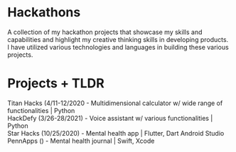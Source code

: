 # Hackathons
A collection of my hackathon projects that showcase my skills and capabilities and highlight my creative thinking skills in developing products. I have utilized various technologies and languages in building these various projects.

# Projects + TLDR
Titan Hacks (4/11-12/2020 - Multidimensional calculator w/ wide range of functionalities | Python <br>
HackDefy (3/26-28/2021) - Voice assistant w/ various functionalities | Python <br>
Star Hacks (10/25/2020) - Mental health app | Flutter, Dart Android Studio <br>
PennApps () - Mental health journal | Swift, Xcode <br>

